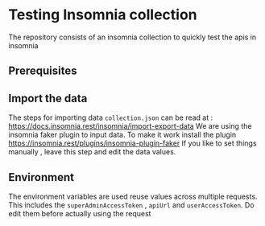 # Testing Insomnia collection

The repository consists of an insomnia collection to quickly test the apis in insomnia

## Prerequisites

## Import the data

The steps for importing data `collection.json` can be read at : https://docs.insomnia.rest/insomnia/import-export-data
We are using the insomnia faker plugin to input data. To make it work install the plugin
https://insomnia.rest/plugins/insomnia-plugin-faker
If you like to set things manually , leave this step and edit the data values.

## Environment

The environment variables are used reuse values across multiple requests.
This includes the `superAdminAccessToken` , `apiUrl` and `userAccessToken`. Do edit them before actually using the
request
